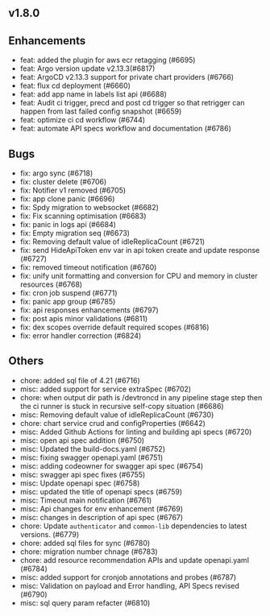## v1.8.0

## Enhancements
- feat: added the plugin for aws ecr retagging (#6695)
- feat:  Argo version update v2.13.3(#6817)
- feat: ArgoCD v2.13.3 support for private chart providers (#6766)
- feat: flux cd deployment  (#6660)
- feat: add app name in labels list api (#6688)
- feat: Audit ci trigger, precd and post cd trigger so that retrigger can happen from last failed config snapshot  (#6659)
- feat: optimize ci cd workflow (#6744)
- feat: automate API specs workflow and documentation (#6786)
  
## Bugs
- fix: argo sync (#6718)
- fix: cluster delete (#6706)
- fix: Notifier v1 removed (#6705)
- fix: app clone panic (#6696)
- fix: Spdy migration to websocket (#6682)
- fix: Fix scanning optimisation (#6683)
- fix: panic in logs api (#6684)
- fix: Empty migration seq (#6673)
- fix: Removing default value of idleReplicaCount (#6721)
- fix: send HideApiToken env var in api token create and update response (#6727)
- fix: removed timeout notification (#6760)
- fix: unify unit formatting and conversion for CPU and memory in cluster resources (#6768)
- fix: cron job suspend (#6771)
- fix: panic app group  (#6785)
- fix: api responses enhancements (#6797)
- fix: post apis minor validations (#6811)
- fix: dex scopes override default required scopes (#6816)
- fix: error handler correction (#6824)

## Others
- chore: added sql file of 4.21 (#6716)
- misc: added support for service extraSpec (#6702)
- chore: when output dir path is /devtroncd in any pipeline stage step then the ci runner is stuck in recursive self-copy situation  (#6686)
- misc: Removing default value of idleReplicaCount (#6730)
- chore: chart service crud and configProperties (#6642)
- misc: Added Github Actions for linting and building api specs (#6720)
- misc: open api spec addition (#6750)
- misc: Updated the build-docs.yaml  (#6752)
- misc: fixing swagger openapi.yaml (#6751)
- misc: adding codeowner for swagger api spec (#6754)
- misc: swagger api spec fixes (#6755)
- misc: Update openapi spec (#6758)
- misc: updated the title of openapi specs (#6759)
- misc: Timeout main notification (#6761)
- misc: Api changes for env enhancement (#6769)
- misc: changes in description of api spec (#6767)
- chore: Update `authenticator` and `common-lib` dependencies to latest versions. (#6779)
- chore: added sql files for sync (#6780)
- chore: migration number chnage (#6783)
- chore: add resource recommendation APIs and update openapi.yaml (#6784)
- misc: added support for cronjob annotations and probes (#6787)
- misc: Validation on payload and Error handling, API Specs revised (#6790)
- misc: sql query param refacter (#6810)
  
